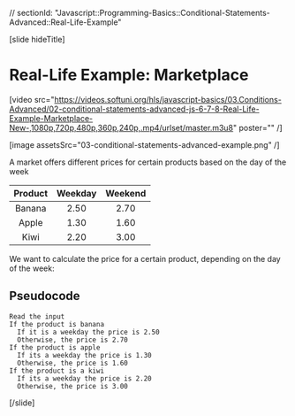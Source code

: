 // sectionId: "Javascript::Programming-Basics::Conditional-Statements-Advanced::Real-Life-Example"

[slide hideTitle]

# Real-Life Example: Marketplace

[video src="https://videos.softuni.org/hls/javascript-basics/03.Conditions-Advanced/02-conditional-statements-advanced-js-6-7-8-Real-Life-Example-Marketplace-New-,1080p,720p,480p,360p,240p,.mp4/urlset/master.m3u8" poster="" /]

[image assetsSrc="03-conditional-statements-advanced-example.png" /]

A market offers different prices for certain products based on the day of the week


| **Product**      | **Weekday** | **Weekend**   |
| :---:       |    :----:   |   :---:     |
| Banana      | 2.50       | 2.70 |
| Apple   | 1.30        | 1.60    |
| Kiwi   | 2.20        | 3.00    |

We want to calculate the price for a certain product, depending on the day of the week:

## Pseudocode

```
Read the input
If the product is banana
  If it is a weekday the price is 2.50
  Otherwise, the price is 2.70
If the product is apple
  If its a weekday the price is 1.30
  Otherwise, the price is 1.60
If the product is a kiwi
  If its a weekday the price is 2.20
  Otherwise, the price is 3.00
```
[/slide]
